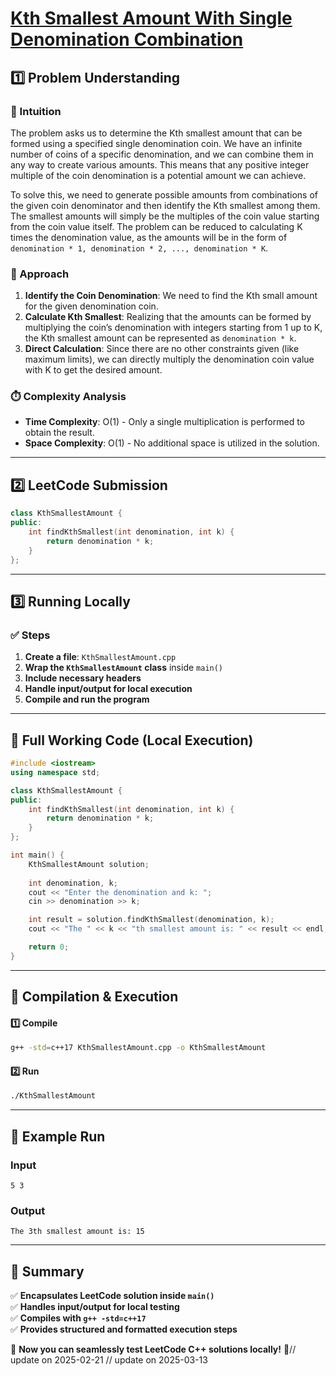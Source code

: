# **[Kth Smallest Amount With Single Denomination Combination](https://leetcode.com/problems/kth-smallest-amount-with-single-denomination-combination/description/)**  

## **1️⃣ Problem Understanding**  
### **📌 Intuition**  
The problem asks us to determine the Kth smallest amount that can be formed using a specified single denomination coin. We have an infinite number of coins of a specific denomination, and we can combine them in any way to create various amounts. This means that any positive integer multiple of the coin denomination is a potential amount we can achieve.

To solve this, we need to generate possible amounts from combinations of the given coin denominator and then identify the Kth smallest among them. The smallest amounts will simply be the multiples of the coin value starting from the coin value itself. The problem can be reduced to calculating K times the denomination value, as the amounts will be in the form of `denomination * 1, denomination * 2, ..., denomination * K`.

### **🚀 Approach**  
1. **Identify the Coin Denomination**: We need to find the Kth small amount for the given denomination coin.
2. **Calculate Kth Smallest**: Realizing that the amounts can be formed by multiplying the coin’s denomination with integers starting from 1 up to K, the Kth smallest amount can be represented as `denomination * k`.
3. **Direct Calculation**: Since there are no other constraints given (like maximum limits), we can directly multiply the denomination coin value with K to get the desired amount.

### **⏱️ Complexity Analysis**  
- **Time Complexity**: O(1) - Only a single multiplication is performed to obtain the result.
- **Space Complexity**: O(1) - No additional space is utilized in the solution.

---  

## **2️⃣ LeetCode Submission**  
```cpp
class KthSmallestAmount {
public:
    int findKthSmallest(int denomination, int k) {
        return denomination * k;
    }
};  
```  

---  

## **3️⃣ Running Locally**  
### **✅ Steps**  
1. **Create a file**: `KthSmallestAmount.cpp`  
2. **Wrap the `KthSmallestAmount` class** inside `main()`  
3. **Include necessary headers**  
4. **Handle input/output for local execution**  
5. **Compile and run the program**  

---  

## **📝 Full Working Code (Local Execution)**  
```cpp
#include <iostream>
using namespace std;

class KthSmallestAmount {
public:
    int findKthSmallest(int denomination, int k) {
        return denomination * k;
    }
};

int main() {
    KthSmallestAmount solution;
    
    int denomination, k;
    cout << "Enter the denomination and k: ";
    cin >> denomination >> k;

    int result = solution.findKthSmallest(denomination, k);
    cout << "The " << k << "th smallest amount is: " << result << endl;

    return 0;
}
```  

---  

## **🔧 Compilation & Execution**  
#### **1️⃣ Compile**  
```bash
g++ -std=c++17 KthSmallestAmount.cpp -o KthSmallestAmount
```  

#### **2️⃣ Run**  
```bash
./KthSmallestAmount
```  

---  

## **🎯 Example Run**  
### **Input**  
```
5 3
```  
### **Output**  
```
The 3th smallest amount is: 15
```  

---  

## **📌 Summary**  
✅ **Encapsulates LeetCode solution inside `main()`**  
✅ **Handles input/output for local testing**  
✅ **Compiles with `g++ -std=c++17`**  
✅ **Provides structured and formatted execution steps**  

🚀 **Now you can seamlessly test LeetCode C++ solutions locally!** 🚀// update on 2025-02-21
// update on 2025-03-13
